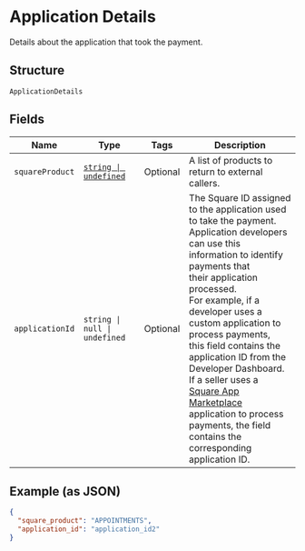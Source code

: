 
# Application Details

Details about the application that took the payment.

## Structure

`ApplicationDetails`

## Fields

| Name | Type | Tags | Description |
|  --- | --- | --- | --- |
| `squareProduct` | [`string \| undefined`](../models/application-details-external-square-product.md) | Optional | A list of products to return to external callers. |
| `applicationId` | `string \| null \| undefined` | Optional | The Square ID assigned to the application used to take the payment.<br/>Application developers can use this information to identify payments that<br/>their application processed.<br/>For example, if a developer uses a custom application to process payments,<br/>this field contains the application ID from the Developer Dashboard.<br/>If a seller uses a [Square App Marketplace](https://developer.squareup.com/docs/app-marketplace)<br/>application to process payments, the field contains the corresponding application ID. |

## Example (as JSON)

```json
{
  "square_product": "APPOINTMENTS",
  "application_id": "application_id2"
}
```

